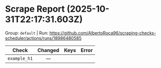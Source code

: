 # Scrape Report (2025-10-31T22:17:31.603Z)

Group: `default`  |  Run: https://github.com/AlbertoRoca96/scraping-checks-scheduler/actions/runs/18986480585

| Check | Changed | Keys | Error |
|---|:---:|:--|:--|
| `example_h1` | — |  |  |
